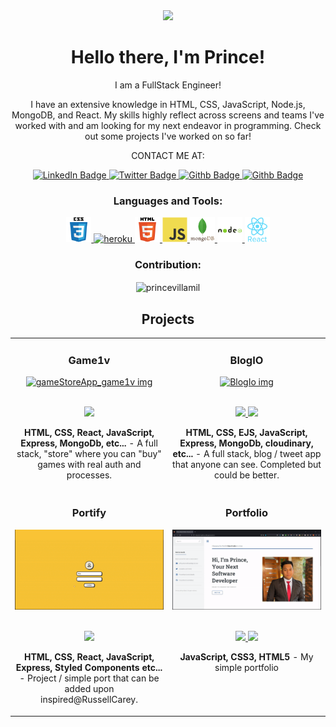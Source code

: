 <div align="center">
  <img src= "https://cdn.dribbble.com/users/330915/screenshots/3587000/10_coding_dribbble.gif" height= "215px">
  <h1 align="center">Hello there, I'm Prince!</h1>

  <p> I am a FullStack Engineer! </p>
  <p>I have an extensive knowledge in HTML, CSS, JavaScript, Node.js, MongoDB, and React. My skills highly reflect across screens and teams I've worked with and am looking for my next endeavor in programming. Check out some projects I've worked on so far!</p>
  
  <p>CONTACT ME AT: </p>
  <div id ="badges" >
      <a href ="https://www.linkedin.com/in/princevillamil/">
         <img src="https://img.shields.io/badge/LinkedIn-%237CA0C0?style=for-the-badge&logo=linkedin&logoColor=white" alt="LinkedIn Badge">
      </a>
      <a href = "https://twitter.com/reactJaMo">
        <img src= "https://img.shields.io/badge/Twitter-5A749A?style=for-the-badge&logo=twitter&logoColor=white" alt="Twitter Badge">
      </a>   
      <a href = "https://github.com/princeVillamil">
        <img src= "https://img.shields.io/badge/Github-E9F0F0?style=for-the-badge&logo=github&logoColor=black" alt="Githb Badge">
      </a> 
      <a href = "https://princejeffrey.netlify.app/index.html">
        <img src= "https://img.shields.io/badge/Portfolio-FFFFFF?style=for-the-badge&logo=opsgenie&logoColor=black" alt="Githb Badge">
      </a> 
  </div>
  
  <h3 align="center">Languages and Tools:</h3>
  <p align="center"> 
    <a href="https://www.w3schools.com/css/" target="_blank" rel="noreferrer"> <img src="https://raw.githubusercontent.com/devicons/devicon/master/icons/css3/css3-original-wordmark.svg" alt="css3" width="40" height="40"/> </a> 
    <a href="https://heroku.com" target="_blank" rel="noreferrer"> <img src="https://www.vectorlogo.zone/logos/heroku/heroku-icon.svg" alt="heroku" width="40" height="40"/> </a> 
    <a href="https://www.w3.org/html/" target="_blank" rel="noreferrer"> <img src="https://raw.githubusercontent.com/devicons/devicon/master/icons/html5/html5-original-wordmark.svg" alt="html5" width="40" height="40"/> </a> 
    <a href="https://developer.mozilla.org/en-US/docs/Web/JavaScript" target="_blank" rel="noreferrer"> <img src="https://raw.githubusercontent.com/devicons/devicon/master/icons/javascript/javascript-original.svg" alt="javascript" width="40" height="40"/> </a> 
    <a href="https://www.mongodb.com/" target="_blank" rel="noreferrer"> <img src="https://raw.githubusercontent.com/devicons/devicon/master/icons/mongodb/mongodb-original-wordmark.svg" alt="mongodb" width="40" height="40"/> </a> 
    <a href="https://nodejs.org" target="_blank" rel="noreferrer"> <img src="https://raw.githubusercontent.com/devicons/devicon/master/icons/nodejs/nodejs-original-wordmark.svg" alt="nodejs" width="40" height="40"/> </a> 
    <a href="https://reactjs.org/" target="_blank" rel="noreferrer"> <img src="https://raw.githubusercontent.com/devicons/devicon/master/icons/react/react-original-wordmark.svg" alt="react" width="40" height="40"/> </a> 
  </p>
  
  <h3 align="center">Contribution:</h3>
  <p><img align="center" src="http://github-readme-streak-stats.herokuapp.com?user=princeVillamil&theme=highcontrast&hide_border=true&background=0D1117&ring=7CA0C0&fire=5A749A&currStreakLabel=E9F0F0&sideNums=E9F0F0" alt="princevillamil" /></p>
<div/>

<!--  https://img.shields.io/badge/Github-E9F0F0?style=for-the-badge&logo=github&logoColor=black  -->
  ## Projects

<div align="center">
<table>
<tr>
<td width="50%" valign="top">
<h3 align="center" color="white">Game1v</h2>
<div align="center" >  
<a href='https://github.com/princeVillamil/gameStoreApp_game1v'>
<img src="https://github.com/princeVillamil/gameStoreApp_game1v/blob/main/client/src/Assets/img/siteGif.gif" alt="gameStoreApp_game1v img" height="100%" />
</a>
<br>
<br>
<p>
<a href="https://github.com/princeVillamil/gameStoreApp_game1v/blob/main/README.md" target="_blank">
<img src="https://img.shields.io/badge/Github-E9F0F0?style=for-the-badge&logo=github&logoColor=black"/>
</a>  
<!-- <a href="https://ethodeus.github.io/breaking-bad-info-page/" target="_blank">
<img src="https://img.shields.io/badge/-website-green?style=for-the-badge&color=0CA4BD"/>
</a>	 -->
</p>
<p><strong>HTML, CSS, React, JavaScript, Express, MongoDb, etc...</strong> - A full stack, "store" where you can "buy" games with real auth and processes.</p>
</div>
</td>
	
	
	
<td width="50%" valign="top">
<h3 align="center" color="white">BlogIO</h2>
<div align="center" >  
<a href='https://github.com/princeVillamil/blogIO'>
<img src="https://github.com/princeVillamil/blogIO/blob/main/assets/blogio.gif" alt="BlogIo img" height="100%" />
</a>
<br>
<br>
<p>
<a href="https://github.com/princeVillamil/blogIO/blob/main/assets/blogio.gif" target="_blank">
<img src="https://img.shields.io/badge/Github-E9F0F0?style=for-the-badge&logo=github&logoColor=black"/>
</a>  
<a href="https://blogio-production.up.railway.app/" target="_blank">
<img src="https://img.shields.io/badge/-website-green?style=for-the-badge&color=5A749A"/>
</a>	
</p>
<p><strong>HTML, CSS, EJS, JavaScript, Express, MongoDb, cloudinary, etc...</strong> - A full stack, blog / tweet app that anyone can see. Completed but could be better.</p>
</div>
<tr>
	
	
<td width="50%" valign="top">
<h3 align="center" color="white">Portify</h2>
<div align="center" >  
<a href='https://github.com/princeVillamil/portify'>
<img src="https://raw.githubusercontent.com/princeVillamil/portify/main/placeHolderAssets/ezgif-5-341f64c847.gif" height="100%" />
</a>
<br>
<br>
<p>
<a href="https://github.com/princeVillamil/portify" target="_blank">
<img src="https://img.shields.io/badge/Github-E9F0F0?style=for-the-badge&logo=github&logoColor=black"/>
</a>  
<!-- <a href="https://github.com/princeVillamil/portify" target="_blank">
<img src="https://img.shields.io/badge/-website-green?style=for-the-badge&color=0CA4BD"/>
</a>	 -->
</p>
<p><strong>HTML, CSS, React, JavaScript, Express, Styled Components etc...</strong> - Project / simple port that can be added upon inspired@RussellCarey.</p>
</div>
</td>
<td width="50%" valign="top">
<h3 align="center" color="white">Portfolio</h2>
<div align="center" >  
<a href='https://princejeffrey.netlify.app/index.html'>
<img src="https://github.com/princeVillamil/webpage-portfolio/blob/main/portfolio/assets/portgif.gif" alt="port img" height="100%" />
</a>
<br>
<br>
<p>
<a href="https://github.com/princeVillamil/webpage-portfolio" target="_blank">
<img src="https://img.shields.io/badge/Github-E9F0F0?style=for-the-badge&logo=github&logoColor=black"/>
</a>  
<a href="https://princejeffrey.netlify.app/index.html" target="_blank">
<img src="https://img.shields.io/badge/-website-green?style=for-the-badge&color=5A749A"/>
</a>	
</p>
<p><strong>JavaScript, CSS3, HTML5</strong> - My simple portfolio</p>
</div>	
</td>
</table>
</div>
<br />
<br />

